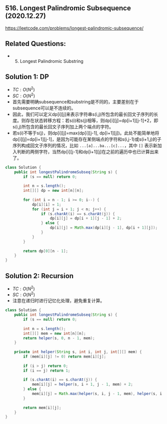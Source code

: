 ## 516. Longest Palindromic Subsequence (2020.12.27)

https://leetcode.com/problems/longest-palindromic-subsequence/

## Related Questions:
- 5. Longest Palindromic Substring

## Solution 1: DP

- $TC:O(N^2)$
- $SC:O(N^2)$
- 首先需要明确subsequence和substring是不同的，主要差别在于subsequence可以是不连续的。
- 因此，我们可以定义dp[i][j]来表示字符串s(i,j)所包含的最长回文子序列的长度。则存在状态转移方程：若s(i)和s(j)相等，则dp[i][j]=dp[i+1][j-1]+2，即s(i,j)所包含的最长回文子序列加上两个端点的字符。
- 若s(i)不等于s(j)，则dp[i][j]=max(dp[i][j-1], dp[i+1][j])。此处不能简单地将dp[i][j]=dp[i+1][j-1]，是因为可能存在某侧端点的字符和s(i,j-1)或s(i+1,j)的子序列构成回文子序列的情况，比如 `...[a]...ba...[c]...`，其中 `[]` 表示新加入判断的两侧字符，当然dp[i][j-1]和dp[i+1][j]在之前的遍历中也已计算出来了。

```java
class Solution {
    public int longestPalindromeSubseq(String s) {
        if (s == null) return 0;
        
        int n = s.length();
        int[][] dp = new int[n][n];
        
        for (int i = n - 1; i >= 0; i--) {
            dp[i][i] = 1;
            for (int j = i + 1; j < n; j++) {
                if (s.charAt(i) == s.charAt(j)) {
                    dp[i][j] = dp[i + 1][j - 1] + 2;
                } else {
                    dp[i][j] = Math.max(dp[i][j - 1], dp[i + 1][j]);
                }
            }
        }
        
        return dp[0][n - 1];
    }
}
```

## Solution 2: Recursion

- $TC:O(N^2)$
- $SC:O(N^2)$
- 注意在递归时进行记忆化处理，避免重复计算。

```java
class Solution {
    public int longestPalindromeSubseq(String s) {
        if (s == null) return 0;
        
        int n = s.length();
        int[][] mem = new int[n][n];
        return helper(s, 0, n - 1, mem);
    }
    
    private int helper(String s, int i, int j, int[][] mem) {
        if (mem[i][j] != 0) return mem[i][j];
        
        if (i > j) return 0;
        if (i == j) return 1;
        
        if (s.charAt(i) == s.charAt(j)) {
            mem[i][j] = helper(s, i + 1, j - 1, mem) + 2;
        } else {
            mem[i][j] = Math.max(helper(s, i, j - 1, mem), helper(s, i + 1, j, mem));
        }
        
        return mem[i][j];
    }
}
```

